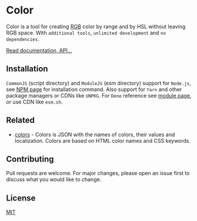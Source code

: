 # Color

Color is a tool for creating [RGB] color by range and by HSL without leaving RGB
space. With `additional tools`, `unlimited development` and `no dependencies`.

[Read documentation, API...]

[RGB]: https://en.wikipedia.org/wiki/RGB_color_model
[Read documentation, API...]: https://deno.land/x/chalkpot_color/mod.ts

## Installation

`CommonJS` (script directory) and `ModuleJS` (esm directory) support for
`Node.js`, see [NPM page] for installation command. Also support for `Yarn` and
other package managers or CDNs like `UNPKG`. For `Deno` reference see
[module page], or use CDN like `esm.sh`.

[NPM page]: https://www.npmjs.com/package/@chalkpot/color
[module page]: https://deno.land/x/chalkpot_color

## Related

- [colors](https://github.com/chalkpot/colors) - Colors is JSON with the names
  of colors, their values and localization. Colors are based on HTML color names
  and CSS keywords.

## Contributing

Pull requests are welcome. For major changes, please open an issue first to
discuss what you would like to change.

## License

[MIT](https://choosealicense.com/licenses/mit/)
